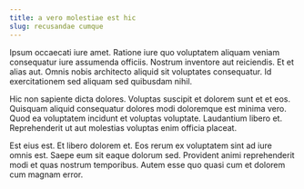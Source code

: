```yaml
---
title: a vero molestiae est hic
slug: recusandae cumque
---
```


Ipsum occaecati iure amet. Ratione iure quo voluptatem aliquam veniam consequatur iure assumenda officiis. Nostrum inventore aut reiciendis. Et et alias aut. Omnis nobis architecto aliquid sit voluptates consequatur. Id exercitationem sed aliquam sed quibusdam nihil.

Hic non sapiente dicta dolores. Voluptas suscipit et dolorem sunt et et eos. Quisquam aliquid consequatur dolores modi doloremque est minima vero. Quod ea voluptatem incidunt et voluptas voluptate. Laudantium libero et. Reprehenderit ut aut molestias voluptas enim officia placeat.

Est eius est. Et libero dolorem et. Eos rerum ex voluptatem sint ad iure omnis est. Saepe eum sit eaque dolorum sed. Provident animi reprehenderit modi et quas nostrum temporibus. Autem esse quo quasi cum et dolorem cum magnam error.

